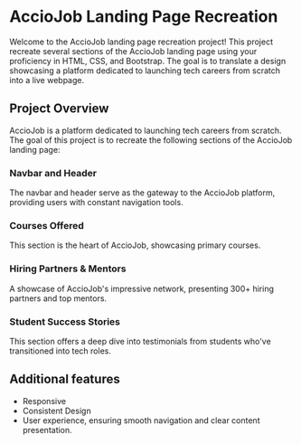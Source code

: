 # AccioJob Landing Page Recreation

Welcome to the AccioJob landing page recreation project! This project recreate several sections of the AccioJob landing page using your proficiency in HTML, CSS, and Bootstrap. The goal is to translate a design showcasing a platform dedicated to launching tech careers from scratch into a live webpage.

## Project Overview

AccioJob is a platform dedicated to launching tech careers from scratch. The goal of this project is to recreate the following sections of the AccioJob landing page:

### Navbar and Header
The navbar and header serve as the gateway to the AccioJob platform, providing users with constant navigation tools.

### Courses Offered
This section is the heart of AccioJob, showcasing primary courses.

### Hiring Partners & Mentors
A showcase of AccioJob's impressive network, presenting 300+ hiring partners and top mentors.

### Student Success Stories
This section offers a deep dive into testimonials from students who've transitioned into tech roles.

## Additional features
- Responsive
- Consistent Design
- User experience, ensuring smooth navigation and clear content presentation.
